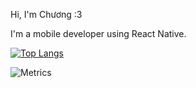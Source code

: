 Hi, I'm Chương :3

I'm a mobile developer using React Native.


[![Top Langs](https://github-readme-stats.vercel.app/api/top-langs/?username=nvtc98&layout=compact&theme=calm)](https://github.com/anuraghazra/github-readme-stats)

![Metrics](https://github.com/nvtc98/nvtc98/blob/main/github-metrics.svg)

<!---
nvtc98/nvtc98 is a ✨ special ✨ repository because its `README.md` (this file) appears on your GitHub profile.
You can click the Preview link to take a look at your changes.
--->
